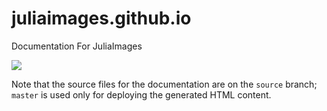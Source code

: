 # juliaimages.github.io

Documentation For JuliaImages

[![](https://img.shields.io/badge/docs-latest-blue.svg)](https://juliaimages.github.io/latest)

Note that the source files for the documentation are on the `source`
branch; `master` is used only for deploying the generated HTML
content.
